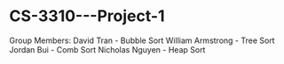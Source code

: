 # CS-3310---Project-1

Group Members:
David Tran - Bubble Sort
William Armstrong - Tree Sort
Jordan Bui - Comb Sort
Nicholas Nguyen - Heap Sort
